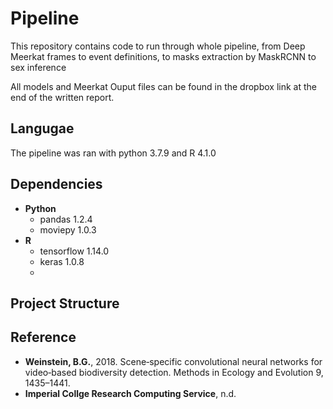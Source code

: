# Pipeline
This repository contains code to run through whole pipeline, from Deep Meerkat frames to event definitions, to masks extraction by MaskRCNN to sex inference

All models and Meerkat Ouput files can be found in the dropbox link at the end of the written report.

## Langugae
The pipeline was ran with python 3.7.9 and R 4.1.0

## Dependencies
- **Python**
    - pandas 1.2.4
    - moviepy 1.0.3
- **R**
    - tensorflow 1.14.0
    - keras 1.0.8
    - 


## Project Structure



## Reference
- **Weinstein, B.G.**, 2018. Scene‐specific convolutional neural networks for video‐based biodiversity detection. Methods in Ecology and Evolution 9, 1435–1441.  
- **Imperial Collge Research Computing Service**, n.d.